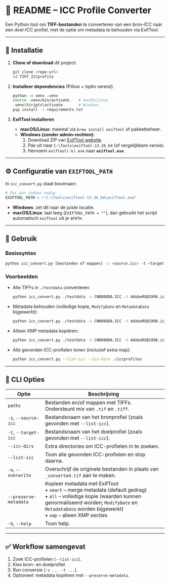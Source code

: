 # 📘 README – ICC Profile Converter

Een Python tool om **TIFF-bestanden** te converteren van een bron-ICC naar een doel-ICC profiel, 
met de optie om metadata te behouden via ExifTool.

---

## 🔧 Installatie

1. **Clone of download** dit project.
   ```bash
   git clone <repo-url>
   cd TIFF_ICCprofile
   ```

2. **Installeer dependencies** (Pillow + tqdm vereist).
   ```bash
   python -m venv .venv
   source .venv/bin/activate    # macOS/Linux
   .venv\Scripts\activate       # Windows
   pip install -r requirements.txt
   ```

3. **ExifTool installeren**  
   - **macOS/Linux**: meestal via `brew install exiftool` of pakketbeheer.  
   - **Windows (zonder admin-rechten)**:
     1. Download ZIP van [ExifTool website](https://exiftool.org/).
     2. Pak uit naar `C:\Tools\exiftool-13.36_64` (of vergelijkbare versie).
     3. Hernoem `exiftool(-k).exe` naar **`exiftool.exe`**.

---

## ⚙️ Configuratie van `EXIFTOOL_PATH`

In `icc_convert.py` staat bovenaan:

```python
# Pas aan indien nodig
EXIFTOOL_PATH = r"C:\Tools\exiftool-13.36_64\exiftool.exe"
```

- **Windows**: zet dit naar de juiste locatie.  
- **macOS/Linux**: laat leeg (`EXIFTOOL_PATH = ""`), dan gebruikt het script automatisch `exiftool` uit je `$PATH`.  

---

## 🚀 Gebruik

### Basissyntax
```bash
python icc_convert.py [bestanden of mappen] -s <source.icc> -t <target.icc> [opties]
```

### Voorbeelden
- Alle TIFFs in `./testdata` converteren:
  ```bash
  python icc_convert.py ./testdata -s CNN808DA.ICC -t AdobeRGB1998.icc
  ```

- Metadata behouden (volledige kopie, `ModifyDate` en `MetadataDate` bijgewerkt):
  ```bash
  python icc_convert.py ./testdata -s CNN808DA.ICC -t AdobeRGB1998.icc --preserve-metadata all
  ```

- Alleen XMP metadata kopiëren:
  ```bash
  python icc_convert.py ./testdata -s CNN808DA.ICC -t AdobeRGB1998.icc --preserve-metadata xmp
  ```

- Alle gevonden ICC-profielen tonen (inclusief extra map):
  ```bash
  python icc_convert.py --list-icc --icc-dirs ./iccprofiles
  ```

---

## 📝 CLI Opties

| Optie | Beschrijving |
|-------|--------------|
| `paths` | Bestanden en/of mappen met TIFFs. Ondersteunt mix van `.tif` en `.tiff`. |
| `-s`, `--source-icc` | Bestandsnaam van het bronprofiel (zoals gevonden met `--list-icc`). |
| `-t`, `--target-icc` | Bestandsnaam van het doelprofiel (zoals gevonden met `--list-icc`). |
| `--icc-dirs` | Extra directories om ICC-profielen in te zoeken. |
| `--list-icc` | Toon alle gevonden ICC-profielen en stop daarna. |
| `-o`, `--overwrite` | Overschrijf de originele bestanden in plaats van `_converted.tif` aan te maken. |
| `--preserve-metadata` | Kopieer metadata met ExifTool: <br>• `smart` – merge metadata (default gedrag)<br>• `all` – volledige kopie (waarden kunnen genormaliseerd worden; `ModifyDate` en `MetadataDate` worden bijgewerkt)<br>• `xmp` – alleen XMP secties |
| `-h`, `--help` | Toon help. |

---

## ✅ Workflow samengevat
1. Zoek ICC-profielen (`--list-icc`).  
2. Kies bron- en doelprofiel.  
3. Run conversie (`-s ... -t ...`).  
4. Optioneel: metadata kopiëren met `--preserve-metadata`.  
